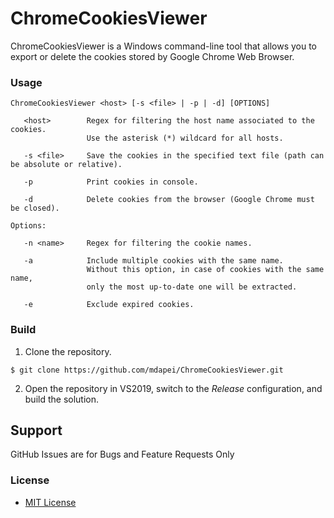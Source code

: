 # ChromeCookiesViewer
ChromeCookiesViewer is a Windows command-line tool that allows you to export or delete the cookies stored by Google Chrome Web Browser.

### Usage
```
ChromeCookiesViewer <host> [-s <file> | -p | -d] [OPTIONS]

   <host>        Regex for filtering the host name associated to the cookies.
                 Use the asterisk (*) wildcard for all hosts.

   -s <file>     Save the cookies in the specified text file (path can be absolute or relative).

   -p            Print cookies in console.

   -d            Delete cookies from the browser (Google Chrome must be closed).

Options:

   -n <name>     Regex for filtering the cookie names.

   -a            Include multiple cookies with the same name.
                 Without this option, in case of cookies with the same name,
                 only the most up-to-date one will be extracted.

   -e            Exclude expired cookies.
```

### Build
1. Clone the repository.
```
$ git clone https://github.com/mdapei/ChromeCookiesViewer.git
```
2. Open the repository in VS2019, switch to the _Release_ configuration, and build the solution.
     
## Support
GitHub Issues are for Bugs and Feature Requests Only

### License
- [MIT License](https://spdx.org/licenses/MIT.html)
